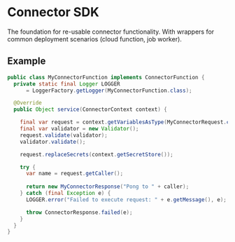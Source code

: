 # Connector SDK

The foundation for re-usable connector functionality. With wrappers for common deployment scenarios (cloud function, job worker).


## Example

```java
public class MyConnectorFunction implements ConnectorFunction {
  private static final Logger LOGGER 
      = LoggerFactory.getLogger(MyConnectorFunction.class);

  @Override
  public Object service(ConnectorContext context) {

    final var request = context.getVariablesAsType(MyConnectorRequest.class);
    final var validator = new Validator();
    request.validate(validator);
    validator.validate();

    request.replaceSecrets(context.getSecretStore());

    try {
      var name = request.getCaller();
      
      return new MyConnectorResponse("Pong to " + caller);
    } catch (final Exception e) {
      LOGGER.error("Failed to execute request: " + e.getMessage(), e);

      throw ConnectorResponse.failed(e);
    }
  }
}
```